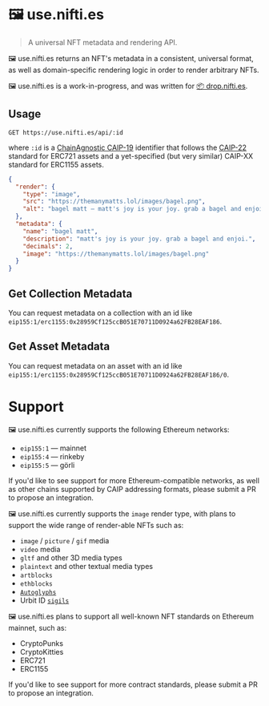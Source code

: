 # 🖼 use.nifti.es

> A universal NFT metadata and rendering API.

🖼 use.nifti.es returns an NFT's metadata in a consistent, universal format, as well as domain-specific rendering logic in order to render arbitrary NFTs.

🖼 use.nifti.es is a work-in-progress, and was written for [📦 drop.nifti.es](https://drop.nifti.es).

## Usage

`GET https://use.nifti.es/api/:id`

where `:id` is a [ChainAgnostic CAIP-19](https://github.com/ChainAgnostic/CAIPs/blob/master/CAIPs/caip-19.md) identifier that follows the [CAIP-22](https://github.com/ChainAgnostic/CAIPs/blob/master/CAIPs/caip-22.md) standard for ERC721 assets and a yet-specified (but very similar) CAIP-XX standard for ERC1155 assets.

```json
{
  "render": {
    "type": "image",
    "src": "https://themanymatts.lol/images/bagel.png",
    "alt": "bagel matt — matt's joy is your joy. grab a bagel and enjoi."
  },
  "metadata": {
    "name": "bagel matt",
    "description": "matt's joy is your joy. grab a bagel and enjoi.",
    "decimals": 2,
    "image": "https://themanymatts.lol/images/bagel.png"
  }
}
```

## Get Collection Metadata

You can request metadata on a collection with an id like `eip155:1/erc1155:0x28959Cf125ccB051E70711D0924a62FB28EAF186`.

## Get Asset Metadata

You can request metadata on an asset with an id like `eip155:1/erc1155:0x28959Cf125ccB051E70711D0924a62FB28EAF186/0`.

# Support

🖼 use.nifti.es currently supports the following Ethereum networks:

- `eip155:1` — mainnet
- `eip155:4` — rinkeby
- `eip155:5` — görli

If you'd like to see support for more Ethereum-compatible networks, as well as other chains supported by CAIP addressing formats, please submit a PR to propose an integration.

🖼 use.nifti.es currently supports the `image` render type, with plans to support the wide range of render-able NFTs such as:

- `image` / `picture` / `gif` media
- `video` media
- `gltf` and other 3D media types
- `plaintext` and other textual media types
- `artblocks`
- `ethblocks`
- [`Autoglyphs`](https://larvalabs.com/autoglyphs)
- Urbit ID [`sigils`](https://urbit.org)

🖼 use.nifti.es plans to support all well-known NFT standards on Ethereum mainnet, such as:

- CryptoPunks
- CryptoKitties
- ERC721
- ERC1155

If you'd like to see support for more contract standards, please submit a PR to propose an integration.
